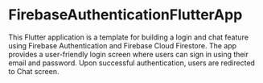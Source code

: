 # FirebaseAuthenticationFlutterApp
This Flutter application is a template for building a login and chat feature using Firebase Authentication and Firebase Cloud Firestore. The app provides a user-friendly login screen where users can sign in using their email and password. Upon successful authentication, users are redirected to Chat screen.
